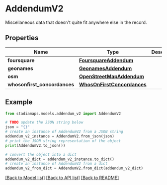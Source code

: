 # AddendumV2

Miscellaneous data that doesn't quite fit anywhere else in the record.

## Properties

Name | Type | Description | Notes
------------ | ------------- | ------------- | -------------
**foursquare** | [**FoursquareAddendum**](FoursquareAddendum.md) |  | [optional] 
**geonames** | [**GeonamesAddendum**](GeonamesAddendum.md) |  | [optional] 
**osm** | [**OpenStreetMapAddendum**](OpenStreetMapAddendum.md) |  | [optional] 
**whosonfirst_concordances** | [**WhosOnFirstConcordances**](WhosOnFirstConcordances.md) |  | [optional] 

## Example

```python
from stadiamaps.models.addendum_v2 import AddendumV2

# TODO update the JSON string below
json = "{}"
# create an instance of AddendumV2 from a JSON string
addendum_v2_instance = AddendumV2.from_json(json)
# print the JSON string representation of the object
print(AddendumV2.to_json())

# convert the object into a dict
addendum_v2_dict = addendum_v2_instance.to_dict()
# create an instance of AddendumV2 from a dict
addendum_v2_from_dict = AddendumV2.from_dict(addendum_v2_dict)
```
[[Back to Model list]](../README.md#documentation-for-models) [[Back to API list]](../README.md#documentation-for-api-endpoints) [[Back to README]](../README.md)


